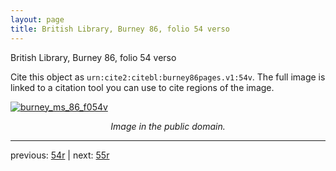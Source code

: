 ```yaml
---
layout: page
title: British Library, Burney 86, folio 54 verso
---
```


British Library, Burney 86, folio 54 verso

Cite this object as `urn:cite2:citebl:burney86pages.v1:54v`.  The full image is linked to a citation tool you can use to cite regions of the image.

[![burney_ms_86_f054v](http://www.homermultitext.org/iipsrv?IIIF=/project/homer/pyramidal/deepzoom/citebl/burney86imgs/v1/burney_ms_86_f054v.tif/full/800,/0/default.jpg)](http://www.homermultitext.org/ict2/?urn=urn:cite2:citebl:burney86imgs.v1:burney_ms_86_f054v) 

<p style="text-align: center; font-style: italic;">Image in the public domain.</p>

---

previous: [54r](../54r/) | next: [55r](../55r/)